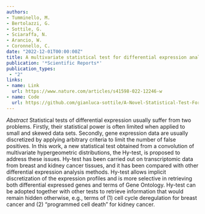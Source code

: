 ```yaml
---
authors:
- Tumminello, M.
- Bertolazzi, G.
- Sottile, G.
- Sciaraffa, N.
- Arancio, W.
- Coronnello, C.
date: "2022-12-01T00:00:00Z"
title: A multivariate statistical test for differential expression analysis
publication: '*Scientific Reports*'  
publication_types:
 - "2"
links:
- name: Link
  url: https://www.nature.com/articles/s41598-022-12246-w
- name: Code
  url: https://github.com/gianluca-sottile/A-Novel-Statistical-Test-For-Differential-Expression-Analysis
---
```


*Abstract*
Statistical tests of differential expression usually suffer from two problems. Firstly, their statistical power is often limited when applied to small and skewed data sets. Secondly, gene expression data are usually discretized by applying arbitrary criteria to limit the number of false positives. In this work, a new statistical test obtained from a convolution of multivariate hypergeometric distributions, the Hy-test, is proposed to address these issues. Hy-test has been carried out on transcriptomic data from breast and kidney cancer tissues, and it has been compared with other differential expression analysis methods. Hy-test allows implicit discretization of the expression profiles and is more selective in retrieving both differential expressed genes and terms of Gene Ontology. Hy-test can be adopted together with other tests to retrieve information that would remain hidden otherwise, e.g., terms of (1) cell cycle deregulation for breast cancer﻿ and (2) “programmed cell death” for kidney cancer.
